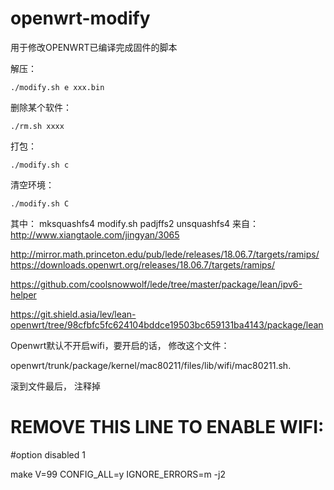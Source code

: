 # openwrt-modify

用于修改OPENWRT已编译完成固件的脚本

解压：

	./modify.sh e xxx.bin

删除某个软件：

	./rm.sh xxxx

打包：

	./modify.sh c
	
清空环境：

	./modify.sh C

其中：
	mksquashfs4
	modify.sh
	padjffs2
	unsquashfs4
来自：http://www.xiangtaole.com/jingyan/3065

http://mirror.math.princeton.edu/pub/lede/releases/18.06.7/targets/ramips/
https://downloads.openwrt.org/releases/18.06.7/targets/ramips/

https://github.com/coolsnowwolf/lede/tree/master/package/lean/ipv6-helper

https://git.shield.asia/lev/lean-openwrt/tree/98cfbfc5fc624104bddce19503bc659131ba4143/package/lean

Openwrt默认不开启wifi，要开启的话， 修改这个文件：

openwrt/trunk/package/kernel/mac80211/files/lib/wifi/mac80211.sh.

滚到文件最后， 注释掉 

# REMOVE THIS LINE TO ENABLE WIFI:

#option disabled 1



 make V=99 CONFIG_ALL=y IGNORE_ERRORS=m -j2
